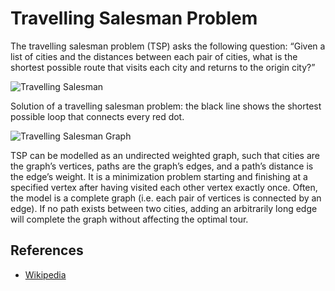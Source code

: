 Travelling Salesman Problem
===========================

The travelling salesman problem (TSP) asks the following question: “Given a list of cities and the distances between each pair of cities, what is the shortest possible route that visits each city and returns to the origin city?”

![Travelling Salesman](https://upload.wikimedia.org/wikipedia/commons/1/11/GLPK_solution_of_a_travelling_salesman_problem.svg)

Solution of a travelling salesman problem: the black line shows the shortest possible loop that connects every red dot.

![Travelling Salesman Graph](https://upload.wikimedia.org/wikipedia/commons/3/30/Weighted_K4.svg)

TSP can be modelled as an undirected weighted graph, such that cities are the graph’s vertices, paths are the graph’s edges, and a path’s distance is the edge’s weight. It is a minimization problem starting and finishing at a specified vertex after having visited each other vertex exactly once. Often, the model is a complete graph (i.e. each pair of vertices is connected by an edge). If no path exists between two cities, adding an arbitrarily long edge will complete the graph without affecting the optimal tour.

References
----------

-   [Wikipedia](https://en.wikipedia.org/wiki/Travelling_salesman_problem)
